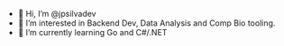 - 👋 Hi, I’m @jpsilvadev
- 👀 I’m interested in Backend Dev, Data Analysis and Comp Bio tooling.
- 🌱 I’m currently learning Go and C#/.NET

<!---
jpsilvadev/jpsilvadev is a ✨ special ✨ repository because its `README.md` (this file) appears on your GitHub profile.
You can click the Preview link to take a look at your changes.
--->
